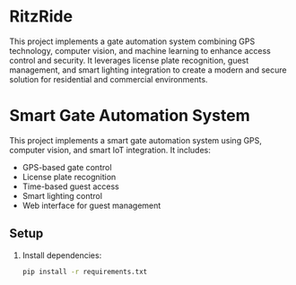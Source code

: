 # RitzRide
This project implements a gate automation system combining GPS technology, computer vision, and machine learning to enhance access control and security. It leverages license plate recognition, guest management, and smart lighting integration to create a modern and secure solution for residential and commercial environments.
# Smart Gate Automation System

This project implements a smart gate automation system using GPS, computer vision, and smart IoT integration. It includes:

- GPS-based gate control
- License plate recognition
- Time-based guest access
- Smart lighting control
- Web interface for guest management

## Setup

1. Install dependencies:
   ```bash
   pip install -r requirements.txt
